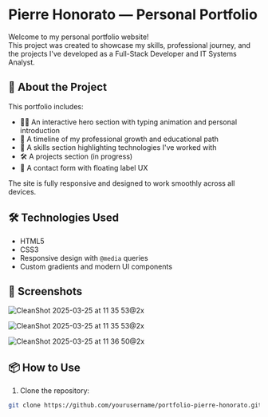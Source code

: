 # Pierre Honorato — Personal Portfolio

Welcome to my personal portfolio website!  
This project was created to showcase my skills, professional journey, and the projects I've developed as a Full-Stack Developer and IT Systems Analyst.

## 🚀 About the Project

This portfolio includes:

- 🧑‍💻 An interactive hero section with typing animation and personal introduction
- 📜 A timeline of my professional growth and educational path
- 💼 A skills section highlighting technologies I've worked with
- 🛠 A projects section (in progress)
- 📩 A contact form with floating label UX

The site is fully responsive and designed to work smoothly across all devices.

## 🛠 Technologies Used

- HTML5
- CSS3
- Responsive design with `@media` queries
- Custom gradients and modern UI components

## 📸 Screenshots

![CleanShot 2025-03-25 at 11 35 53@2x](https://github.com/user-attachments/assets/9b34c0b9-4ae1-465e-9081-e23d76a67a37)

![CleanShot 2025-03-25 at 11 35 53@2x](https://github.com/user-attachments/assets/f3961eac-cd94-4e3f-b894-082bd3524d95)

![CleanShot 2025-03-25 at 11 36 50@2x](https://github.com/user-attachments/assets/a4d4fdc5-c011-497b-8387-dceef1e088a3)


## 📦 How to Use

1. Clone the repository:

```bash
git clone https://github.com/yourusername/portfolio-pierre-honorato.git
